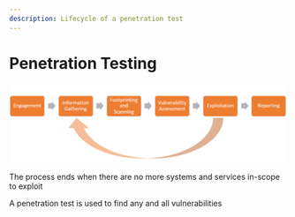 ```yaml
---
description: Lifecycle of a penetration test
---
```


# Penetration Testing

![](<../../../.gitbook/assets/image (12) (1) (1) (1).png>)

The process ends when there are no more systems and services in-scope to exploit

A penetration test is used to find any and all vulnerabilities

